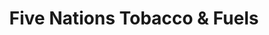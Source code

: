 ---
title: "Five Nations Tobacco & Fuels"
url: /deseronto/five-nations-tobacco-and-fuels/
shop: convenience
---